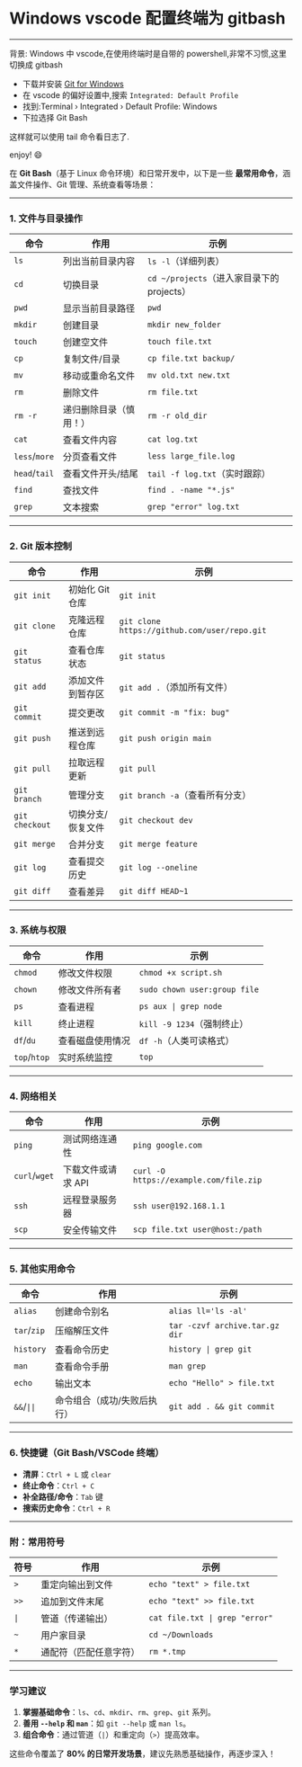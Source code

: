 # Windows vscode 配置终端为 gitbash

---

背景: Windows 中 vscode,在使用终端时是自带的 powershell,非常不习惯,这里切换成 gitbash

- 下载并安装 [Git for Windows](https://git-scm.com/downloads/win) 
- 在 vscode 的偏好设置中,搜索 `Integrated: Default Profile`
- 找到:Terminal › Integrated › Default Profile: Windows
- 下拉选择 Git Bash



这样就可以使用 tail 命令看日志了.

enjoy! 😄



在 **Git Bash**（基于 Linux 命令环境）和日常开发中，以下是一些 **最常用命令**，涵盖文件操作、Git 管理、系统查看等场景：

---

### **1. 文件与目录操作**
| 命令          | 作用                   | 示例                                       |
| ------------- | ---------------------- | ------------------------------------------ |
| `ls`          | 列出当前目录内容       | `ls -l`（详细列表）                        |
| `cd`          | 切换目录               | `cd ~/projects`（进入家目录下的 projects） |
| `pwd`         | 显示当前目录路径       | `pwd`                                      |
| `mkdir`       | 创建目录               | `mkdir new_folder`                         |
| `touch`       | 创建空文件             | `touch file.txt`                           |
| `cp`          | 复制文件/目录          | `cp file.txt backup/`                      |
| `mv`          | 移动或重命名文件       | `mv old.txt new.txt`                       |
| `rm`          | 删除文件               | `rm file.txt`                              |
| `rm -r`       | 递归删除目录（慎用！） | `rm -r old_dir`                            |
| `cat`         | 查看文件内容           | `cat log.txt`                              |
| `less`/`more` | 分页查看文件           | `less large_file.log`                      |
| `head`/`tail` | 查看文件开头/结尾      | `tail -f log.txt`（实时跟踪）              |
| `find`        | 查找文件               | `find . -name "*.js"`                      |
| `grep`        | 文本搜索               | `grep "error" log.txt`                     |

---

### **2. Git 版本控制**
| 命令           | 作用              | 示例                                         |
| -------------- | ----------------- | -------------------------------------------- |
| `git init`     | 初始化 Git 仓库   | `git init`                                   |
| `git clone`    | 克隆远程仓库      | `git clone https://github.com/user/repo.git` |
| `git status`   | 查看仓库状态      | `git status`                                 |
| `git add`      | 添加文件到暂存区  | `git add .`（添加所有文件）                  |
| `git commit`   | 提交更改          | `git commit -m "fix: bug"`                   |
| `git push`     | 推送到远程仓库    | `git push origin main`                       |
| `git pull`     | 拉取远程更新      | `git pull`                                   |
| `git branch`   | 管理分支          | `git branch -a`（查看所有分支）              |
| `git checkout` | 切换分支/恢复文件 | `git checkout dev`                           |
| `git merge`    | 合并分支          | `git merge feature`                          |
| `git log`      | 查看提交历史      | `git log --oneline`                          |
| `git diff`     | 查看差异          | `git diff HEAD~1`                            |

---

### **3. 系统与权限**
| 命令         | 作用             | 示例                         |
| ------------ | ---------------- | ---------------------------- |
| `chmod`      | 修改文件权限     | `chmod +x script.sh`         |
| `chown`      | 修改文件所有者   | `sudo chown user:group file` |
| `ps`         | 查看进程         | `ps aux \| grep node`        |
| `kill`       | 终止进程         | `kill -9 1234`（强制终止）   |
| `df`/`du`    | 查看磁盘使用情况 | `df -h`（人类可读格式）      |
| `top`/`htop` | 实时系统监控     | `top`                        |

---

### **4. 网络相关**
| 命令          | 作用               | 示例                                   |
| ------------- | ------------------ | -------------------------------------- |
| `ping`        | 测试网络连通性     | `ping google.com`                      |
| `curl`/`wget` | 下载文件或请求 API | `curl -O https://example.com/file.zip` |
| `ssh`         | 远程登录服务器     | `ssh user@192.168.1.1`                 |
| `scp`         | 安全传输文件       | `scp file.txt user@host:/path`         |

---

### **5. 其他实用命令**
| 命令        | 作用                        | 示例                           |
| ----------- | --------------------------- | ------------------------------ |
| `alias`     | 创建命令别名                | `alias ll='ls -al'`            |
| `tar`/`zip` | 压缩解压文件                | `tar -czvf archive.tar.gz dir` |
| `history`   | 查看命令历史                | `history \| grep git`          |
| `man`       | 查看命令手册                | `man grep`                     |
| `echo`      | 输出文本                    | `echo "Hello" > file.txt`      |
| `&&`/`\|\|` | 命令组合（成功/失败后执行） | `git add . && git commit`      |

---

### **6. 快捷键（Git Bash/VSCode 终端）**
- **清屏**：`Ctrl + L` 或 `clear`
- **终止命令**：`Ctrl + C`
- **补全路径/命令**：`Tab` 键
- **搜索历史命令**：`Ctrl + R`

---

### **附：常用符号**
| 符号 | 作用                   | 示例                           |
| ---- | ---------------------- | ------------------------------ |
| `>`  | 重定向输出到文件       | `echo "text" > file.txt`       |
| `>>` | 追加到文件末尾         | `echo "text" >> file.txt`      |
| `\|` | 管道（传递输出）       | `cat file.txt \| grep "error"` |
| `~`  | 用户家目录             | `cd ~/Downloads`               |
| `*`  | 通配符（匹配任意字符） | `rm *.tmp`                     |

---

### **学习建议**
1. **掌握基础命令**：`ls`、`cd`、`mkdir`、`rm`、`grep`、`git` 系列。
2. **善用 `--help` 和 `man`**：如 `git --help` 或 `man ls`。
3. **组合命令**：通过管道（`|`）和重定向（`>`）提高效率。

这些命令覆盖了 **80% 的日常开发场景**，建议先熟悉基础操作，再逐步深入！
